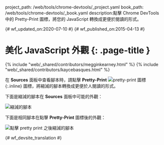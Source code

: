 project_path: /web/tools/chrome-devtools/_project.yaml
book_path: /web/tools/chrome-devtools/_book.yaml
description:點擊 Chrome DevTools 中的 Pretty-Print 圖標，將您的 JavaScript 轉換成更便於閱讀的形式。

{# wf_updated_on:2020-07-10 #}
{# wf_published_on:2015-04-13 #}

# 美化 JavaScript 外觀 {: .page-title }

{% include "web/_shared/contributors/megginkearney.html" %}
{% include "web/_shared/contributors/kaycebasques.html" %}

在 **Sources** 面板中查看腳本時，請點擊 **Pretty-Print**
![pretty-print 圖標](imgs/prettyprint-icon.png){:.inline} 圖標，將縮減的腳本轉換成更便於人閱讀的形式。


下面是縮減的腳本在 **Sources** 面板中可能的外觀：

![縮減的腳本](imgs/pretty-print-off.jpg)

下面是相同腳本在點擊 **Pretty-Print** 圖標後的外觀：

![點擊 pretty print 之後縮減的腳本](imgs/pretty-print-on.jpg)


{# wf_devsite_translation #}
